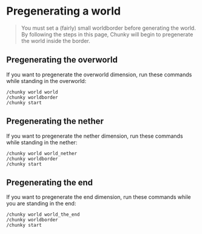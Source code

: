 # Pregenerating a world

> You must set a (fairly) small worldborder before generating the world. By
  following the steps in this page, Chunky will begin to pregenerate the world
  inside the border.

## Pregenerating the overworld

If you want to pregenerate the overworld dimension, run these commands while
standing in the overworld:

```
/chunky world world
/chunky worldborder
/chunky start
```

## Pregenerating the nether

If you want to pregenerate the nether dimension, run these commands while
standing in the nether:

```
/chunky world world_nether
/chunky worldborder
/chunky start
```

## Pregenerating the end

If you want to pregenerate the end dimension, run these commands while you
are standing in the end:

```
/chunky world world_the_end
/chunky worldborder
/chunky start
```

